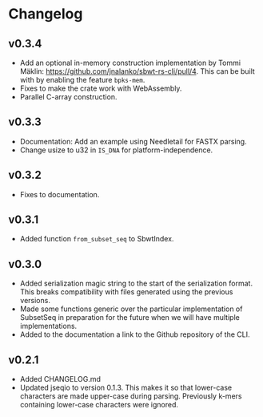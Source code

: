 # Changelog

## v0.3.4

- Add an optional in-memory construction implementation by Tommi Mäklin: https://github.com/jnalanko/sbwt-rs-cli/pull/4. This can be built with by enabling the feature `bpks-mem`.
- Fixes to make the crate work with WebAssembly.
- Parallel C-array construction.

## v0.3.3

- Documentation: Add an example using Needletail for FASTX parsing.
- Change usize to u32 in `IS_DNA` for platform-independence.

## v0.3.2

- Fixes to documentation.

## v0.3.1

- Added function `from_subset_seq` to SbwtIndex.

## v0.3.0

- Added serialization magic string to the start of the serialization format. This breaks compatibility with files generated using the previous versions.
- Made some functions generic over the particular implementation of SubsetSeq in preparation for the future when we will have multiple implementations.
- Added to the documentation a link to the Github repository of the CLI.

## v0.2.1

- Added CHANGELOG.md
- Updated jseqio to version 0.1.3. This makes it so that lower-case characters are made upper-case during parsing. Previously k-mers containing lower-case characters were ignored.
